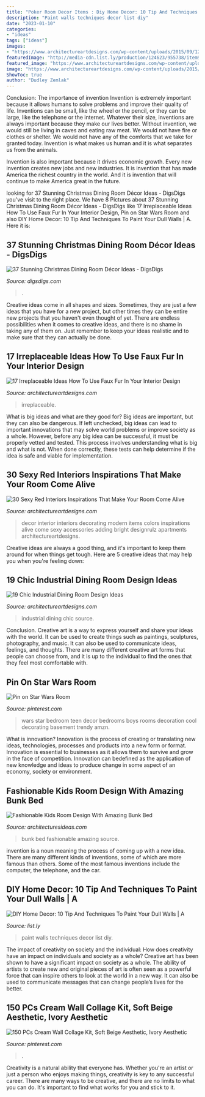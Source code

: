 ```yaml
---
title: "Poker Room Decor Items : Diy Home Decor: 10 Tip And Techniques To Paint Your Dull Walls"
description: "Paint walls techniques decor list diy"
date: "2023-01-10"
categories:
- "ideas"
tags: ["ideas"]
images:
- "https://www.architectureartdesigns.com/wp-content/uploads/2015/09/1226-630x899.jpg"
featuredImage: "http://media-cdn.list.ly/production/124623/955738/item955738_600px.jpeg?ver=5361705201"
featured_image: "https://www.architectureartdesigns.com/wp-content/uploads/2015/09/1226-630x899.jpg"
image: "https://www.architectureartdesigns.com/wp-content/uploads/2015/09/1226-630x899.jpg"
ShowToc: true
author: "Dudley Zemlak"
---
```



Conclusion: The importance of invention
Invention is extremely important because it allows humans to solve problems and improve their quality of life. Inventions can be small, like the wheel or the pencil, or they can be large, like the telephone or the internet. Whatever their size, inventions are always important because they make our lives better.
Without invention, we would still be living in caves and eating raw meat. We would not have fire or clothes or shelter. We would not have any of the comforts that we take for granted today. Invention is what makes us human and it is what separates us from the animals.

Invention is also important because it drives economic growth. Every new invention creates new jobs and new industries. It is invention that has made America the richest country in the world. And it is invention that will continue to make America great in the future.

	

		
looking for 37 Stunning Christmas Dining Room Décor Ideas - DigsDigs you've visit to the right place. We have 8 Pictures about 37 Stunning Christmas Dining Room Décor Ideas - DigsDigs like 17 Irreplaceable Ideas How To Use Faux Fur In Your Interior Design, Pin on Star Wars Room and also DIY Home Decor: 10 Tip And Techniques To Paint Your Dull Walls | A. Here it is:
		
    
## 37 Stunning Christmas Dining Room Décor Ideas - DigsDigs

<img loading=lazy src="https://www.digsdigs.com/photos/stunning-christmas-dining-room-decor-ideas-9.jpg" onerror="this.onerror=null;this.src='https://tse4.mm.bing.net/th?id=OIP.2q2Y3q6q49MSmNqfdIlCyQHaKn&amp;pid=15.1';" alt="37 Stunning Christmas Dining Room Décor Ideas - DigsDigs">

_Source: digsdigs.com_

>. 

	

Creative ideas come in all shapes and sizes. Sometimes, they are just a few ideas that you have for a new project, but other times they can be entire new projects that you haven't even thought of yet. There are endless possibilities when it comes to creative ideas, and there is no shame in taking any of them on. Just remember to keep your ideas realistic and to make sure that they can actually be done.

    
## 17 Irreplaceable Ideas How To Use Faux Fur In Your Interior Design

<img loading=lazy src="https://www.architectureartdesigns.com/wp-content/uploads/2016/11/15-9.jpg" onerror="this.onerror=null;this.src='https://tse3.mm.bing.net/th?id=OIP.QayoSf5DMw53VPbZEdUSaQHaLI&amp;pid=15.1';" alt="17 Irreplaceable Ideas How To Use Faux Fur In Your Interior Design">

_Source: architectureartdesigns.com_

>irreplaceable. 

	

What is big ideas and what are they good for?
Big ideas are important, but they can also be dangerous. If left unchecked, big ideas can lead to important innovations that may solve world problems or improve society as a whole. However, before any big idea can be successful, it must be properly vetted and tested. This process involves understanding what is big and what is not. When done correctly, these tests can help determine if the idea is safe and viable for implementation.

    
## 30 Sexy Red Interiors Inspirations That Make Your Room Come Alive

<img loading=lazy src="https://www.architectureartdesigns.com/wp-content/uploads/2013/03/Red-Interiors-ArchitectureArtDesigns-28.jpg" onerror="this.onerror=null;this.src='https://tse4.mm.bing.net/th?id=OIP.YEInLObcCgl3kWc-hq49kgHaGu&amp;pid=15.1';" alt="30 Sexy Red Interiors Inspirations That Make Your Room Come Alive">

_Source: architectureartdesigns.com_

>decor interior interiors decorating modern items colors inspirations alive come sexy accessories adding bright designrulz apartments architectureartdesigns. 

	

Creative ideas are always a good thing, and it's important to keep them around for when things get tough. Here are 5 creative ideas that may help you when you're feeling down: 

    
## 19 Chic Industrial Dining Room Design Ideas

<img loading=lazy src="https://www.architectureartdesigns.com/wp-content/uploads/2015/09/1226-630x899.jpg" onerror="this.onerror=null;this.src='https://tse1.mm.bing.net/th?id=OIP.Je0wnRpQIjC8ehCtF2FqQgHaKk&amp;pid=15.1';" alt="19 Chic Industrial Dining Room Design Ideas">

_Source: architectureartdesigns.com_

>industrial dining chic source. 

	

Conclusion.
Creative art is a way to express yourself and share your ideas with the world. It can be used to create things such as paintings, sculptures, photography, and music. It can also be used to communicate ideas, feelings, and thoughts. There are many different creative art forms that people can choose from, and it is up to the individual to find the ones that they feel most comfortable with.

    
## Pin On Star Wars Room

<img loading=lazy src="https://i.pinimg.com/736x/23/4c/5c/234c5ccef17a5d040802731ee53ee0af.jpg" onerror="this.onerror=null;this.src='https://tse3.mm.bing.net/th?id=OIP.nWaaHTpUmiurSF50p4QZwwHaLH&amp;pid=15.1';" alt="Pin on Star Wars Room">

_Source: pinterest.com_

>wars star bedroom teen decor bedrooms boys rooms decoration cool decorating basement trendy amzn. 

	

What is innovation?
Innovation is the process of creating or translating new ideas, technologies, processes and products into a new form or format. Innovation is essential to businesses as it allows them to survive and grow in the face of competition. Innovation can bedefined as the application of new knowledge and ideas to produce change in some aspect of an economy, society or environment.

    
## Fashionable Kids Room Design With Amazing Bunk Bed

<img loading=lazy src="http://architecturesideas.com/wp-content/uploads/2017/05/04-36.jpg" onerror="this.onerror=null;this.src='https://tse4.mm.bing.net/th?id=OIP.WUxA1KAUkOl27OEiL1toowHaFj&amp;pid=15.1';" alt="Fashionable Kids Room Design With Amazing Bunk Bed">

_Source: architecturesideas.com_

>bunk bed fashionable amazing source. 

	

invention is a noun meaning the process of coming up with a new idea. There are many different kinds of inventions, some of which are more famous than others. Some of the most famous inventions include the computer, the telephone, and the car.

    
## DIY Home Decor: 10 Tip And Techniques To Paint Your Dull Walls | A

<img loading=lazy src="http://media-cdn.list.ly/production/124623/955738/item955738_600px.jpeg?ver=5361705201" onerror="this.onerror=null;this.src='https://tse1.mm.bing.net/th?id=OIP.nUs8nvWXQLOUKjrxkdLfMwHaLH&amp;pid=15.1';" alt="DIY Home Decor: 10 Tip And Techniques To Paint Your Dull Walls | A">

_Source: list.ly_

>paint walls techniques decor list diy. 

	

The impact of creativity on society and the individual: How does creativity have an impact on individuals and society as a whole?
Creative art has been shown to have a significant impact on society as a whole. The ability of artists to create new and original pieces of art is often seen as a powerful force that can inspire others to look at the world in a new way. It can also be used to communicate messages that can change people’s lives for the better.

    
## 150 PCs Cream Wall Collage Kit, Soft Beige Aesthetic, Ivory Aesthetic

<img loading=lazy src="https://i.pinimg.com/736x/26/c5/71/26c57141afee0642b1d7aa030aebf2a7.jpg" onerror="this.onerror=null;this.src='https://tse4.mm.bing.net/th?id=OIP.fn-3zUTRgytaEoZLZvPF8gHaLH&amp;pid=15.1';" alt="150 PCs Cream Wall Collage Kit, Soft Beige Aesthetic, Ivory Aesthetic">

_Source: pinterest.com_

>. 

	

Creativity is a natural ability that everyone has. Whether you're an artist or just a person who enjoys making things, creativity is key to any successful career. There are many ways to be creative, and there are no limits to what you can do. It's important to find what works for you and stick to it.

